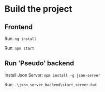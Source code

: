 # Build the project

## Frontend

Run: `ng install`

Run: `npm start`

## Run 'Pseudo' backend

Install Json Server: `npm install -g json-server` 

Run: `.\json_server_backend\start_server.bat` 